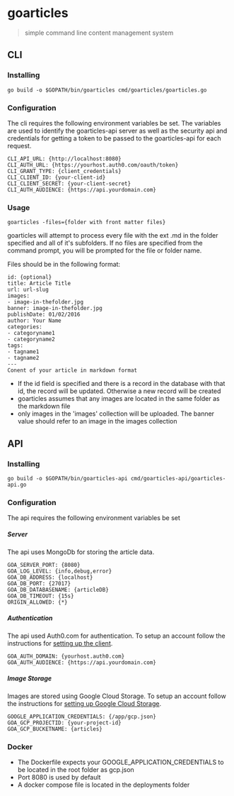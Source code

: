 # goarticles

> simple command line content management system

## CLI
### Installing

```
go build -o $GOPATH/bin/goarticles cmd/goarticles/goarticles.go
```

### Configuration
The cli requires the following environment variables be set. The variables are used to identify the goarticles-api server
as well as the security api and credentials for getting a token to be passed to the goarticles-api for each request.


```
CLI_API_URL: {http://localhost:8080}
CLI_AUTH_URL: {https://yourhost.auth0.com/oauth/token}
CLI_GRANT_TYPE: {client_credentials}
CLI_CLIENT_ID: {your-client-id}
CLI_CLIENT_SECRET: {your-client-secret}
CLI_AUTH_AUDIENCE: {https://api.yourdomain.com}
```

### Usage
```
goarticles -files={folder with front matter files}
```

goarticles will attempt to process every file with the ext .md in the folder specified and all of it's subfolders.
If no files are specified from the command prompt, you will be prompted for the file or folder name.

Files should be in the following format:

```
id: {optional}
title: Article Title
url: url-slug
images:
- image-in-thefolder.jpg
banner: image-in-thefolder.jpg
publishDate: 01/02/2016
author: Your Name
categories:
- categoryname1
- categoryname2
tags:
- tagname1
- tagname2
---
Conent of your article in markdown format
```
* If the id field is specified and there is a record in the database with that id, the record will be updated.
Otherwise a new record will be created
* goarticles assumes that any images are located in the same folder as the markdown file
* only images in the 'images' collection will be uploaded. The banner value should refer to an image in the images collection

## API
### Installing

```
go build -o $GOPATH/bin/goarticles-api cmd/goarticles-api/goarticles-api.go
```
### Configuration
The api requires the following environment variables be set

##### Server
The api uses MongoDb for storing the article data.

```
GOA_SERVER_PORT: {8080}
GOA_LOG_LEVEL: {info,debug,error}
GOA_DB_ADDRESS: {localhost}
GOA_DB_PORT: {27017}
GOA_DB_DATABASENAME: {articleDB}
GOA_DB_TIMEOUT: {15s}
ORIGIN_ALLOWED: {*}
```

##### Authentication
The api used Auth0.com for authentication. To setup an account follow the instructions for [setting up the client](https://auth0.com/docs/api-auth/config/using-the-auth0-dashboard).
```
GOA_AUTH_DOMAIN: {yourhost.auth0.com}
GOA_AUTH_AUDIENCE: {https://api.yourdomain.com}
```

##### Image Storage
Images are stored using Google Cloud Storage. To setup an account follow the instructions for
[setting up Google Cloud Storage](https://cloud.google.com/storage/docs/reference/libraries#client-libraries-install-go).

```
GOOGLE_APPLICATION_CREDENTIALS: {/app/gcp.json}
GOA_GCP_PROJECTID: {your-project-id}
GOA_GCP_BUCKETNAME: {articles}

```

### Docker
* The Dockerfile expects your GOOGLE_APPLICATION_CREDENTIALS to be located in the root folder as gcp.json
* Port 8080 is used by default
* A docker compose file is located in the deployments folder
